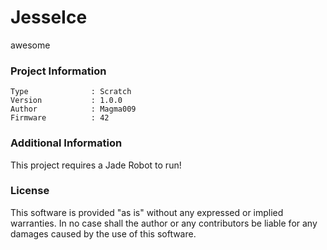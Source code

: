 JesseIce
================

awesome

### Project Information
```
Type              : Scratch
Version           : 1.0.0
Author            : Magma009
Firmware          : 42
```

### Additional Information
This project requires a Jade Robot to run!

### License
This software is provided "as is" without any expressed or implied warranties.  In no case shall the author or any contributors be liable for any damages caused by the use of this software.

